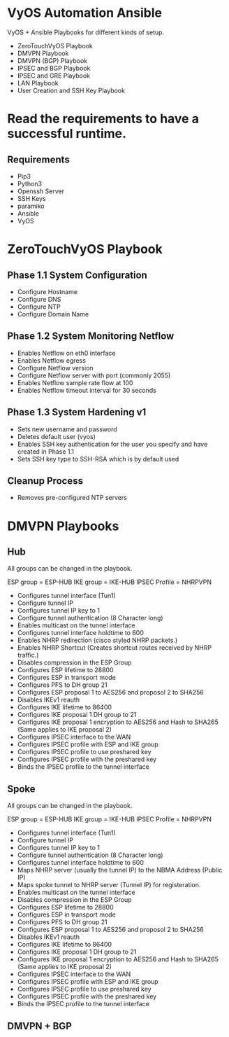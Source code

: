 # VyOS Automation Ansible

VyOS + Ansible Playbooks for different kinds of setup.

* ZeroTouchVyOS Playbook
* DMVPN Playbook
* DMVPN (BGP) Playbook
* IPSEC and BGP Playbook
* IPSEC and GRE Playbook
* LAN Playbook
* User Creation and SSH Key Playbook


# Read the requirements to have a successful runtime. 

## Requirements

* Pip3 
* Python3 
* Openssh Server
* SSH Keys
* paramiko
* Ansible
* VyOS


# ZeroTouchVyOS Playbook
## Phase 1.1 System Configuration

* Configure Hostname
* Configure DNS
* Configure NTP
* Configure Domain Name

## Phase 1.2 System Monitoring Netflow

* Enables Netflow on eth0 interface
* Enables Netflow egress 
* Configure Netflow version
* Configure Netflow server with port (commonly 2055)
* Enables Netflow sample rate flow at 100
* Enables Netflow timeout interval for 30 seconds 


## Phase 1.3 System Hardening v1

* Sets new username and password
* Deletes default user (vyos)
* Enables SSH key authentication for the user you specify and have created in Phase 1.1
* Sets SSH key type to SSH-RSA which is by default used

## Cleanup Process

* Removes pre-configured NTP servers
# DMVPN Playbooks

## Hub

 All groups can be changed in the playbook.

ESP group = ESP-HUB
IKE group = IKE-HUB
IPSEC Profile = NHRPVPN 
* Configures tunnel interface (Tun1)
* Configure tunnel IP
* Configures tunnel IP key to 1
* Configure tunnel authentication (8 Character long)
* Enables multicast on the tunnel interface
* Configures tunnel interface holdtime to 600
* Enables NHRP redirection (cisco styled NHRP packets.)
* Enables NHRP Shortcut (Creates shortcut routes received by NHRP traffic.)
* Disables compression in the ESP Group
* Configures ESP lifetime to 28800
* Configures ESP in transport mode
* Configures PFS to DH group 21
* Configures ESP proposal 1 to AES256 and proposol 2 to SHA256
* Disables IKEv1 reauth 
* Configures IKE lifetime to 86400
* Configures IKE proposal 1 DH group to 21
* Configures IKE proposal 1 encryption to AES256 and Hash to SHA265 (Same applies to IKE proposal 2)
* Configures IPSEC interface to the WAN
* Configures IPSEC profile with ESP and IKE group 
* Configures IPSEC profile to use preshared key
* Configures IPSEC profile with the preshared key
* Binds the IPSEC profile to the tunnel interface

## Spoke

All groups can be changed in the playbook.

ESP group = ESP-HUB
IKE group = IKE-HUB
IPSEC Profile = NHRPVPN 
* Configures tunnel interface (Tun1)
* Configure tunnel IP
* Configures tunnel IP key to 1
* Configure tunnel authentication (8 Character long)
* Configures tunnel interface holdtime to 600
* Maps NHRP server (usually the tunnel IP) to the NBMA Address (Public IP)
* Maps spoke tunnel to NHRP server (Tunnel IP) for registeration.
* Enables multicast on the tunnel interface
* Disables compression in the ESP Group
* Configures ESP lifetime to 28800
* Configures ESP in transport mode
* Configures PFS to DH group 21
* Configures ESP proposal 1 to AES256 and proposol 2 to SHA256
* Disables IKEv1 reauth 
* Configures IKE lifetime to 86400
* Configures IKE proposal 1 DH group to 21
* Configures IKE proposal 1 encryption to AES256 and Hash to SHA265 (Same applies to IKE proposal 2)
* Configures IPSEC interface to the WAN
* Configures IPSEC profile with ESP and IKE group 
* Configures IPSEC profile to use preshared key
* Configures IPSEC profile with the preshared key
* Binds the IPSEC profile to the tunnel interface

## DMVPN + BGP 